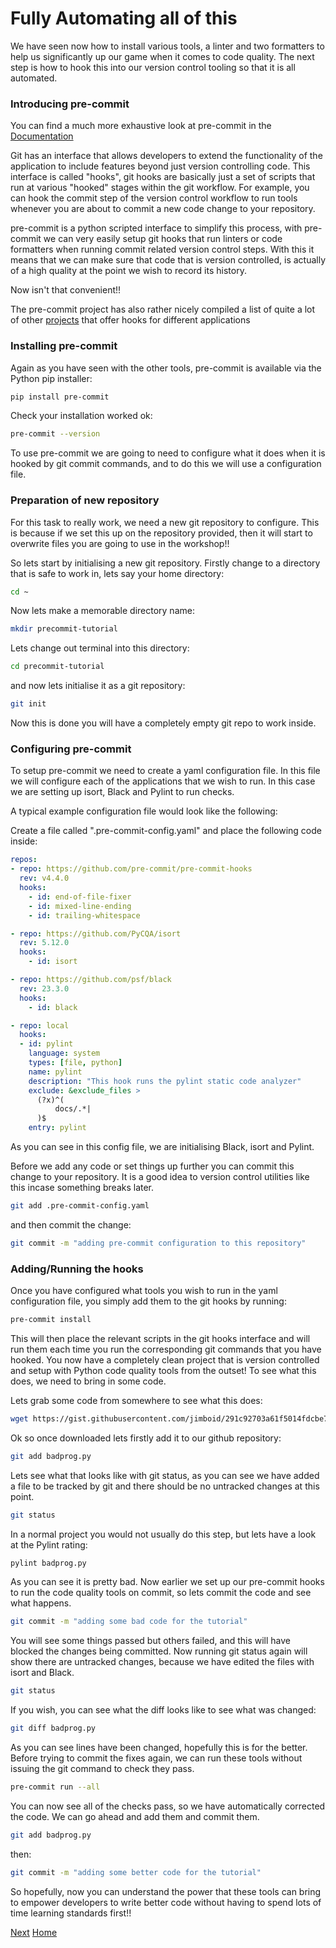 # Fully Automating all of this

We have seen now how to install various tools, a linter and two formatters to help us significantly up our game when it comes to code quality. The next step is how to hook this into our version control tooling so that it is all automated.


### Introducing pre-commit

You can find a much more exhaustive look at pre-commit in the [Documentation](https://pre-commit.com/index.html)

Git has an interface that allows developers to extend the functionality of the application to include features beyond just version controlling code. This interface is called "hooks", git hooks are basically just a set of scripts that run at various "hooked" stages within the git workflow. For example, you can hook the commit step of the version control workflow to run tools whenever you are about to commit a new code change to your repository.

pre-commit is a python scripted interface to simplify this process, with pre-commit we can very easily setup git hooks that run linters or code formatters when running commit related version control steps. With this it means that we can make sure that code that is version controlled, is actually of a high quality at the point we wish to record its history.

Now isn't that convenient!!

The pre-commit project has also rather nicely compiled a list of quite a lot of other [projects](https://pre-commit.com/hooks.html) that offer hooks for different applications


### Installing pre-commit

Again as you have seen with the other tools, pre-commit is available via the Python pip installer:

```bash
pip install pre-commit
```

Check your installation worked ok:

```bash
pre-commit --version
```

To use pre-commit we are going to need to configure what it does when it is hooked by git commit commands, and to do this we will use a configuration file.


### Preparation of new repository

For this task to really work, we need a new git repository to configure. This is because if we set this up on the repository provided, then it will start to overwrite files you are going to use in the workshop!!

So lets start by initialising a new git repository. Firstly change to a directory that is safe to work in, lets say your home directory:

```bash
cd ~
```

Now lets make a memorable directory name:

```bash
mkdir precommit-tutorial
```

Lets change out terminal into this directory:

```bash
cd precommit-tutorial
```

and now lets initialise it as a git repository:

```bash
git init
```

Now this is done you will have a completely empty git repo to work inside.


### Configuring pre-commit

To setup pre-commit we need to create a yaml configuration file. In this file we will configure each of the applications that we wish to run. In this case we are setting up isort, Black and Pylint to run checks.

A typical example configuration file would look like the following:

Create a file called ".pre-commit-config.yaml" and place the following code inside:

```yaml
repos:
- repo: https://github.com/pre-commit/pre-commit-hooks
  rev: v4.4.0
  hooks:
    - id: end-of-file-fixer
    - id: mixed-line-ending
    - id: trailing-whitespace

- repo: https://github.com/PyCQA/isort
  rev: 5.12.0
  hooks:
    - id: isort

- repo: https://github.com/psf/black
  rev: 23.3.0
  hooks:
    - id: black

- repo: local
  hooks:
  - id: pylint
    language: system
    types: [file, python]
    name: pylint
    description: "This hook runs the pylint static code analyzer"
    exclude: &exclude_files >
      (?x)^(
          docs/.*|
      )$
    entry: pylint
```

As you can see in this config file, we are initialising Black, isort and Pylint.

Before we add any code or set things up further you can commit this change to your repository. It is a good idea to version control utilities like this incase something breaks later.

```bash
git add .pre-commit-config.yaml
```

and then commit the change:

```bash
git commit -m "adding pre-commit configuration to this repository"
```

### Adding/Running the hooks

Once you have configured what tools you wish to run in the yaml configuration file, you simply add them to the git hooks by running:

```bash
pre-commit install
```

This will then place the relevant scripts in the git hooks interface and will run them each time you run the corresponding git commands that you have hooked. You now have a completely clean project that is version controlled and setup with Python code quality tools from the outset! To see what this does, we need to bring in some code.

Lets grab some code from somewhere to see what this does:

```bash
wget https://gist.githubusercontent.com/jimboid/291c92703a61f5014fdcbe744690e2f2/raw/b313157178fed899125a9487b09e73350d4ccf1b/badprog.py
```

Ok so once downloaded lets firstly add it to our github repository:

```bash
git add badprog.py
```

Lets see what that looks like with git status, as you can see we have added a file to be tracked by git and there should be no untracked changes at this point.

```bash
git status
```

In a normal project you would not usually do this step, but lets have a look at the Pylint rating:

```bash
pylint badprog.py
```

As you can see it is pretty bad. Now earlier we set up our pre-commit hooks to run the code quality tools on commit, so lets commit the code and see what happens.

```bash
git commit -m "adding some bad code for the tutorial"
```

You will see some things passed but others failed, and this will have blocked the changes being committed. Now running git status again will show there are untracked changes, because we have edited the files with isort and Black.

```bash
git status
```

If you wish, you can see what the diff looks like to see what was changed:

```bash
git diff badprog.py
```

As you can see lines have been changed, hopefully this is for the better. Before trying to commit the fixes again, we can run these tools without issuing the git command to check they pass.

```bash
pre-commit run --all
```

You can now see all of the checks pass, so we have automatically corrected the code. We can go ahead and add them and commit them.

```bash
git add badprog.py

```

then:

```bash
git commit -m "adding some better code for the tutorial"
```

So hopefully, now you can understand the power that these tools can bring to empower developers to write better code without having to spend lots of time learning standards first!!

[Next](6_final_remarks.md)
[Home](../)
